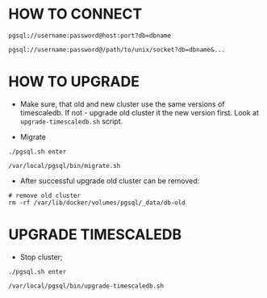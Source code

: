 # HOW TO CONNECT

```
pgsql://username:password@host:port?db=dbname

pgsql://username:password@/path/to/unix/socket?db=dbname&...
```

# HOW TO UPGRADE

-   Make sure, that old and new cluster use the same versions of timescaledb. If not - upgrade old cluster it the new version first. Look at `upgrade-timescaledb.sh` script.

-   Migrate

```
./pgsql.sh enter

/var/local/pgsql/bin/migrate.sh
```

-   After successful upgrade old cluster can be removed:

```
# remove old cluster
rm -rf /var/lib/docker/volumes/pgsql/_data/db-old
```

# UPGRADE TIMESCALEDB

-   Stop cluster;

```
./pgsql.sh enter

/var/local/pgsql/bin/upgrade-timescaledb.sh
```

